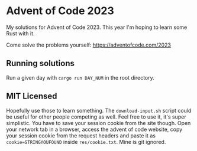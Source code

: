 # Advent of Code 2023
My solutions for Advent of Code 2023. This year I'm hoping to learn some Rust with it.  

Come solve the problems yourself: https://adventofcode.com/2023  

## Running solutions
Run a given day with ``cargo run DAY_NUM`` in the root directory. 

## MIT Licensed
Hopefully use those to learn something. The ``download-input.sh`` script could be useful for other people competing as well. Feel free to use it, it's super simplistic. You have to save your session cookie from the site though. Open your network tab in a browser, access the advent of code website, copy your session cookie from the request headers and paste it as ``cookie=STRINGYOUFOUND`` inside ``res/cookie.txt``. Mine is git ignored.
